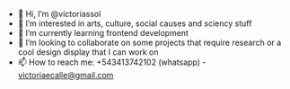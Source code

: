 - 👋 Hi, I’m @victoriassol
- 👀 I’m interested in arts, culture, social causes and sciency stuff
- 🌱 I’m currently learning frontend development
- 💞️ I’m looking to collaborate on some projects that require research or a cool design display that I can work on
- 📫 How to reach me: +543413742102 (whatsapp) - victoriaecalle@gmail.com

<!---
victoriassol/victoriassol is a ✨ special ✨ repository because its `README.md` (this file) appears on your GitHub profile.
You can click the Preview link to take a look at your changes.
--->
